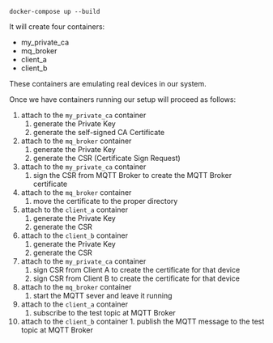 
`docker-compose up --build`

It will create four containers:

 - my_private_ca
 - mq_broker
 - client_a
 - client_b

These containers are emulating real devices in our system.

Once we have containers running our setup will proceed as follows:

 1. attach to the `my_private_ca` container
    1. generate the Private Key
    2. generate the self-signed CA Certificate
 2. attach to the `mq_broker` container
    1. generate the Private Key
    2. generate the CSR (Certificate Sign Request)
 3. attach to the `my_private_ca` container
    1. sign the CSR from MQTT Broker to create the MQTT Broker certificate
 4. attach to the `mq_broker` container
    1. move the certificate to the proper directory
 5. attach to the `client_a` container
    1. generate the Private Key
    2. generate the CSR
 6. attach to the `client_b` container
    1. generate the Private Key
    2. generate the CSR
 7. attach to the `my_private_ca` container
    1. sign CSR from Client A to create the certificate for that device
    2. sign CSR from Client B to create the certificate for that device
 8. attach to the `mq_broker` container
    1. start the MQTT sever and leave it running
 9. attach to the `client_a` container
    1. subscribe to the test topic at MQTT Broker
 10. attach to the `client_b` container
    1. publish the MQTT message to the test topic at MQTT Broker       

